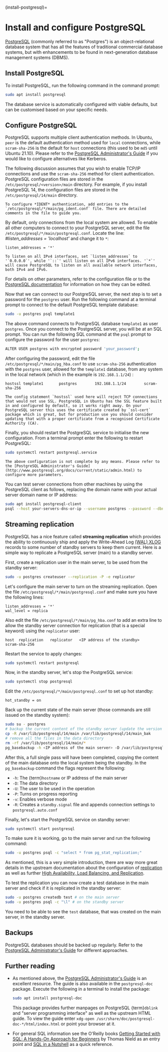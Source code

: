 (install-postgresql)=
# Install and configure PostgreSQL

[PostgreSQL](https://www.postgresql.org/) (commonly referred to as "Postgres") is an object-relational database system that has all the features of traditional commercial database systems, but with enhancements to be found in next-generation database management systems (DBMS).

## Install PostgreSQL

To install PostgreSQL, run the following command in the command prompt:

```bash
sudo apt install postgresql
```

The database service is automatically configured with viable defaults, but can be customised based on your specific needs.

## Configure PostgreSQL

PostgreSQL supports multiple client authentication methods. In Ubuntu, `peer` is the default authentication method used for `local` connections, while `scram-sha-256` is the default for `host` connections (this used to be `md5` until Ubuntu 21.10). Please refer to the [PostgreSQL Administrator's Guide](http://www.postgresql.org/docs/current/static/admin.html) if you would like to configure alternatives like Kerberos.

The following discussion assumes that you wish to enable TCP/IP connections and use the `scram-sha-256` method for client authentication. PostgreSQL configuration files are stored in the `/etc/postgresql/<version>/main` directory. For example, if you install PostgreSQL 14, the configuration files are stored in the `/etc/postgresql/14/main` directory.

```{tip}
To configure *IDENT* authentication, add entries to the `/etc/postgresql/*/main/pg_ident.conf` file. There are detailed comments in the file to guide you.
```

By default, only connections from the local system are allowed. To enable all other computers to connect to your PostgreSQL server, edit the file `/etc/postgresql/*/main/postgresql.conf`. Locate the line: *\#listen\_addresses = 'localhost'* and change it to `*`:

```text
listen_addresses = '*'
```

```{note}
To listen on all IPv4 interfaces, set `listen_addresses` to '`0.0.0.0`', while '`::`' will listen on all IPv6 interfaces. '`*`' will cause PostgreSQL to listen on all available network interfaces, both IPv4 and IPv6.
```

For details on other parameters, refer to the configuration file or to the [PostgreSQL documentation](https://www.postgresql.org/docs/) for information on how they can be edited.

Now that we can connect to our PostgreSQL server, the next step is to set a password for the `postgres` user. Run the following command at a terminal prompt to connect to the default PostgreSQL template database:

```bash
sudo -u postgres psql template1
```

The above command connects to PostgreSQL database `template1` as user `postgres`. Once you connect to the PostgreSQL server, you will be at an SQL prompt. You can run the following SQL command at the `psql` prompt to configure the password for the user `postgres`:

```bash
ALTER USER postgres with encrypted password 'your_password';
```

After configuring the password, edit the file `/etc/postgresql/*/main/pg_hba.conf` to use `scram-sha-256` authentication with the `postgres` user, allowed for the `template1` database, from any system in the local network (which in the example is `192.168.1.1/24`) :

```text
hostssl template1       postgres        192.168.1.1/24        scram-sha-256
```

```{note}
The config statement `hostssl` used here will reject TCP connections that would not use SSL. PostgreSQL in Ubuntu has the SSL feature built in and configured by default, so it works right away. On your PostgreSQL server this uses the certificate created by `ssl-cert` package which is great, but for production use you should consider updating that with a proper certificate from a recognised Certificate Authority (CA).
```

Finally, you should restart the PostgreSQL service to initialise the new configuration. From a terminal prompt enter the following to restart PostgreSQL:

```bash
sudo systemctl restart postgresql.service
```

```{warning}
The above configuration is not complete by any means. Please refer to the [PostgreSQL Administrator's Guide](http://www.postgresql.org/docs/current/static/admin.html) to configure more parameters.
```

You can test server connections from other machines by using the PostgreSQL client as follows, replacing the domain name with your actual server domain name or IP address:

```bash
sudo apt install postgresql-client
psql --host your-servers-dns-or-ip --username postgres --password --dbname template1
```

## Streaming replication

PostgreSQL has a nice feature called **streaming replication** which provides the ability to continuously ship and apply the Write-Ahead Log [(WAL) XLOG](http://www.postgresql.org/docs/current/static/wal.html) records to some number of standby servers to keep them current. Here is a simple way to replicate a PostgreSQL server (main) to a standby server.

First, create a replication user in the main server, to be used from the standby server:

```bash
sudo -u postgres createuser --replication -P -e replicator
```

Let's configure the main server to turn on the streaming replication. Open the file `/etc/postgresql/*/main/postgresql.conf` and make sure you have the following lines:

```text
listen_addresses = '*'
wal_level = replica
```

Also edit the file `/etc/postgresql/*/main/pg_hba.conf` to add an extra line to allow the standby server connection for replication (that is a special keyword) using the `replicator` user:

```text
host  replication   replicator   <IP address of the standby>      scram-sha-256
```

Restart the service to apply changes:

```bash
sudo systemctl restart postgresql
```

Now, in the standby server, let's stop the PostgreSQL service:

```bash
sudo systemctl stop postgresql
```

Edit the `/etc/postgresql/*/main/postgresql.conf` to set up hot standby:

```text
hot_standby = on
```

Back up the current state of the main server (those commands are still issued on the standby system):

```bash
sudo su - postgres
# backup the current content of the standby server (update the version of your postgres accordingly)
cp -R /var/lib/postgresql/14/main /var/lib/postgresql/14/main_bak
# remove all the files in the data directory
rm -rf /var/lib/postgresql/14/main/*
pg_basebackup -h <IP address of the main server> -D /var/lib/postgresql/14/main -U replicator -P -v -R
```

After this, a full single pass will have been completed, copying the content of the main database onto the local system being the standby. In the `pg_basebackup` command the flags represent the following:

* `-h`: The {term}`hostname` or IP address of the main server
* `-D`: The data directory
* `-U`: The user to be used in the operation
* `-P`: Turns on progress reporting
* `-v`: Enables verbose mode
* `-R`: Creates a `standby.signal` file and appends connection settings to `postgresql.auto.conf`

Finally, let's start the PostgreSQL service on standby server:

```bash
sudo systemctl start postgresql
```

To make sure it is working, go to the main server and run the following command:

```bash
sudo -u postgres psql -c "select * from pg_stat_replication;"
```

As mentioned, this is a very simple introduction, there are way more great details in the upstream documentation about the configuration of [replication](https://www.postgresql.org/docs/current/static/runtime-config-replication.html) as well as further [High Availability, Load Balancing, and Replication](https://www.postgresql.org/docs/current/static/high-availability.html).

To test the replication you can now create a test database in the main server and check if it is replicated in the standby server:

```bash
sudo -u postgres createdb test # on the main server
sudo -u postgres psql -c "\l" # on the standby server
```

You need to be able to see the `test` database, that was created on the main server, in the standby server.

## Backups

PostgreSQL databases should be backed up regularly. Refer to the [PostgreSQL Administrator's Guide](http://www.postgresql.org/docs/current/static/backup.html) for different approaches.

## Further reading

- As mentioned above, the [PostgreSQL Administrator's Guide](http://www.postgresql.org/docs/current/static/admin.html) is an excellent resource. The guide is also available in the `postgresql-doc` package. Execute the following in a terminal to install the package:

  ```bash
  sudo apt install postgresql-doc
  ```

  This package provides further manpages on PostgreSQL  {term}`dblink` and "server programming interface" as well as the upstream HTML guide. To view the guide enter `xdg-open /usr/share/doc/postgresql-doc-*/html/index.html` or point your browser at it.

- For general SQL information see the O'Reilly books [Getting Started with SQL: A Hands-On Approach for Beginners](http://shop.oreilly.com/product/0636920044994.do) by Thomas Nield as an entry point and [SQL in a Nutshell](http://shop.oreilly.com/product/9780596518851.do) as a quick reference.
